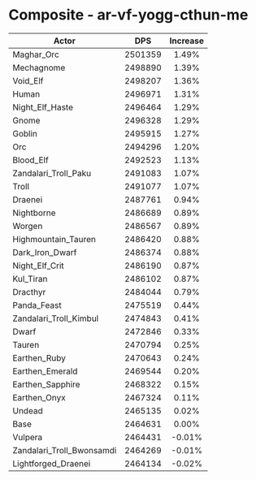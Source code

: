 # Composite - ar-vf-yogg-cthun-me
| Actor | DPS | Increase |
|---|:---:|:---:|
|Maghar_Orc|2501359|1.49%|
|Mechagnome|2498890|1.39%|
|Void_Elf|2498207|1.36%|
|Human|2496971|1.31%|
|Night_Elf_Haste|2496464|1.29%|
|Gnome|2496328|1.29%|
|Goblin|2495915|1.27%|
|Orc|2494296|1.20%|
|Blood_Elf|2492523|1.13%|
|Zandalari_Troll_Paku|2491083|1.07%|
|Troll|2491077|1.07%|
|Draenei|2487761|0.94%|
|Nightborne|2486689|0.89%|
|Worgen|2486567|0.89%|
|Highmountain_Tauren|2486420|0.88%|
|Dark_Iron_Dwarf|2486374|0.88%|
|Night_Elf_Crit|2486190|0.87%|
|Kul_Tiran|2486102|0.87%|
|Dracthyr|2484044|0.79%|
|Panda_Feast|2475519|0.44%|
|Zandalari_Troll_Kimbul|2474843|0.41%|
|Dwarf|2472846|0.33%|
|Tauren|2470794|0.25%|
|Earthen_Ruby|2470643|0.24%|
|Earthen_Emerald|2469544|0.20%|
|Earthen_Sapphire|2468322|0.15%|
|Earthen_Onyx|2467324|0.11%|
|Undead|2465135|0.02%|
|Base|2464631|0.00%|
|Vulpera|2464431|-0.01%|
|Zandalari_Troll_Bwonsamdi|2464269|-0.01%|
|Lightforged_Draenei|2464134|-0.02%|
